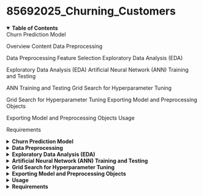 # 85692025_Churning_Customers

<details open>
<summary><b> Table of Contents</b></summary>
Churn Prediction Model

Overview
Content
Data Preprocessing

Data Preprocessing
Feature Selection
Exploratory Data Analysis (EDA)

Exploratory Data Analysis (EDA)
Artificial Neural Network (ANN) Training and Testing

ANN Training and Testing
Grid Search for Hyperparameter Tuning

Grid Search for Hyperparameter Tuning
Exporting Model and Preprocessing Objects

Exporting Model and Preprocessing Objects
Usage

Requirements

</details>
<details>
<summary><b> Churn Prediction Model</b></summary>
Overview
This repository contains a Jupyter Notebook (85692025_Churning_Customers.ipynb) that focuses on predicting customer churn using a Telco customer dataset. The notebook covers the entire data analysis and modeling pipeline, from importing the dataset to training an artificial neural network. The key steps include data preprocessing, feature engineering, exploratory data analysis, and the implementation of an artificial neural network using Keras.

Content
Importing Datasets:

The notebook begins with importing the necessary libraries and loading the Telco customer churn dataset.
Relevant Features:

Drops irrelevant columns and performs label encoding on the target variable ('Churn').
Handles missing values in the 'TotalCharges' column.
</details>
<details>
<summary><b>Data Preprocessing</b></summary>
Data Preprocessing
Data Preprocessing:

Scales numeric features using StandardScaler.
Combines encoded categorical features and numeric features into a single dataframe.
Feature Selection:

Utilizes a RandomForestClassifier for feature importance.
Selects the top eleven most important features for the model.
</details>
<details>
<summary><b>Exploratory Data Analysis (EDA)</b></summary>
Exploratory Data Analysis (EDA)
Exploratory Data Analysis (EDA):
Investigates the relationship between various features and customer churn using box plots and count plots.
</details>
<details>
<summary><b>Artificial Neural Network (ANN) Training and Testing</b></summary>
ANN Training and Testing
Artificial Neural Network (ANN) Training and Testing:
Implements a Keras Functional API model for predicting churn.
Splits the dataset into training, validation, and test sets.
Trains the model and evaluates its performance on the test set.
Uses AUC (Area Under the Receiver Operating Characteristic curve) as an additional evaluation metric.
</details>
<details>
<summary><b>Grid Search for Hyperparameter Tuning</b></summary>
Grid Search for Hyperparameter Tuning
Grid Search for Hyperparameter Tuning:
Performs hyperparameter tuning using GridSearchCV.
Explores different combinations of optimizers, random states, and batch sizes.
</details>
<details>
<summary><b>Exporting Model and Preprocessing Objects</b></summary>
Exporting Model and Preprocessing Objects
Exporting Model and Preprocessing Objects:
Saves the trained functional model, StandardScaler, and LabelEncoder for future use.
</details>
<details>
<summary><b>Usage</b></summary>
Open the Jupyter Notebook (85692025_Churning_Customers.ipynb) using Jupyter Notebook or Google Colab.
Run each cell sequentially to execute the code.
Follow the detailed comments and markdown cells for explanations of each step.
Modify parameters or experiment with different configurations as needed.
</details>
<details>
<summary><b>Requirements</b></summary>
Python 3.x
Jupyter Notebook
Libraries: pandas, numpy, scikit-learn, matplotlib, seaborn, keras, tensorflow

